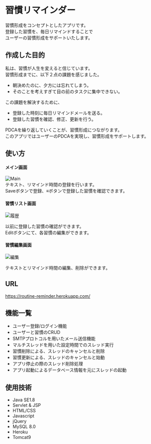 # 習慣リマインダー

習慣形成をコンセプトとしたアプリです。    
登録した習慣を、毎日リマインドすることで  
ユーザーの習慣形成をサポートいたします。




## 作成した目的

私は、習慣が人生を変えると信じています。  
習慣形成までに、以下２点の課題を感じました。    

- 朝決めたのに、夕方には忘れてしまう。
- そのことを考えすぎて目の前のタスクに集中できない。

この課題を解決するために、

- 登録した時刻に毎日リマインドメールを送る。  
- 登録した習慣を確認、修正、更新を行う。

PDCAを繰り返していくことが、習慣形成につながります。  
このアプリではユーザーのPDCAを実現し、習慣形成をサポートします。




## 使い方


#### メイン画面  

![Main](https://github.com/Keijiro-Ida/routine-reminder/issues/1#issue-952229875)  
テキスト、リマインド時間の登録を行います。  
Saveボタンで登録、≡ボタンで登録した習慣を確認できます。


#### 習慣リスト画面

![履歴](https://github.com/Keijiro-Ida/routine-reminder/issues/2#issue-952230044)

以前に登録した習慣の確認ができます。  
Editボタンにて、各習慣の編集ができます。  


#### 習慣編集画面

![編集](https://github.com/Keijiro-Ida/routine-reminder/issues/3#issue-952230121)

テキストとリマインド時間の編集、削除ができます。





## URL
https://routine-reminder.herokuapp.com/





## 機能一覧
- ユーザー登録/ログイン機能
- ユーザーと習慣のCRUD
- SMTPプロトコルを用いたメール送信機能
- マルチスレッドを用いた設定時間でのスレッド実行
- 習慣削除による、スレッドのキャンセルと削除
- 習慣更新による、スレッドのキャンセルと始動
- アプリ停止の際のスレッド削除処理
- アプリ起動によるデータベース情報を元にスレッドの起動






## 使用技術
- Java SE1.8
- Servlet & JSP
- HTML/CSS
- Javascript
- jQuery
- MySQL 8.0
- Heroku
- Tomcat9
